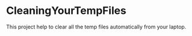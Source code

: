 # CleaningYourTempFiles
This project help to clear all the temp files automatically from your laptop.
